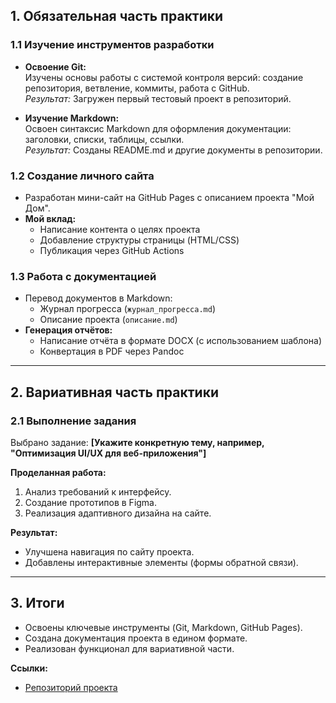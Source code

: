 
## **1. Обязательная часть практики**

### 1.1 Изучение инструментов разработки
- **Освоение Git:**  
  Изучены основы работы с системой контроля версий: создание репозитория, ветвление, коммиты, работа с GitHub.  
  *Результат:* Загружен первый тестовый проект в репозиторий.

- **Изучение Markdown:**  
  Освоен синтаксис Markdown для оформления документации: заголовки, списки, таблицы, ссылки.  
  *Результат:* Созданы README.md и другие документы в репозитории.

### 1.2 Создание личного сайта
- Разработан мини-сайт на GitHub Pages с описанием проекта "Мой Дом".  
- **Мой вклад:**  
  - Написание контента о целях проекта  
  - Добавление структуры страницы (HTML/CSS)  
  - Публикация через GitHub Actions  

### 1.3 Работа с документацией
- Перевод документов в Markdown:  
  - Журнал прогресса (`журнал_прогресса.md`)  
  - Описание проекта (`описание.md`)  
- **Генерация отчётов:**  
  - Написание отчёта в формате DOCX (с использованием шаблона)  
  - Конвертация в PDF через Pandoc  

---

## **2. Вариативная часть практики**

### 2.1 Выполнение задания
Выбрано задание: **[Укажите конкретную тему, например, "Оптимизация UI/UX для веб-приложения"]**  

**Проделанная работа:**  
1. Анализ требований к интерфейсу.  
2. Создание прототипов в Figma.  
3. Реализация адаптивного дизайна на сайте.  

**Результат:**  
- Улучшена навигация по сайту проекта.  
- Добавлены интерактивные элементы (формы обратной связи).  

---

## **3. Итоги**
- Освоены ключевые инструменты (Git, Markdown, GitHub Pages).  
- Создана документация проекта в едином формате.  
- Реализован функционал для вариативной части.  

**Ссылки:**  
- [Репозиторий проекта](https://github.com/Polina73587/MyProject)  
